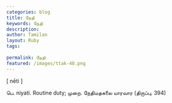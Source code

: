 ```yaml
---
categories: blog
title: நேதி
keywords: நேதி
description: 
author: Tamilan
layout: Ruby
tags: 
 
permalink: நேதி
featured: /images/ttak-48.png
---
```

  
[ nēti ]  
  
பெ. niyati. Routine duty; முறை. நேதிமதகலை யாரவார (திருப்பு. 394)